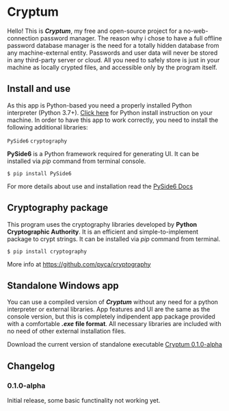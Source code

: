 # Cryptum
Hello! This is **_Cryptum_**, my free and open-source project for a no-web-connection password manager. The reason why i chose to have a full offline password database manager is the need for a totally hidden database from any machine-external entity. Passwords and user data will never be stored in any third-party server
or cloud. All you need to safely store is just in your machine as locally crypted files, and accessible only by the program itself.

## Install and use

As this app is Python-based you need a properly installed Python interpreter (Python 3.7+).
[Click here](https://www.python.org/) for Python install instruction on your machine.
In order to have this app to work correctly, you need to install the following additional libraries:

`PySide6`
`cryptography`

**PySide6** is a Python framework required for generating UI.
It can be installed via _pip_ command from terminal console.

<pre><code>$ pip install PySide6
</code></pre>

For more details about use and installation read the [PySide6 Docs](https://pypi.org/project/PySide6/)

## Cryptography package
This program uses the cryptography libraries developed by **Python Cryptographic Authority**.
It is an efficient and simple-to-implement package to crypt strings.
It can be installed via _pip_ command from terminal.

<pre><code>$ pip install cryptography
</code></pre>

More info at https://github.com/pyca/cryptography

## Standalone Windows app
You can use a compiled version of **_Cryptum_** without any need for a python interpreter or external libraries. App features and UI are the same as the console version, but this is completely
indipendent app package provided with a comfortable **_.exe_ file format**. All necessary libraries are included
with no need of other external installation files.

Download the current version of standalone executable [Cryptum 0.1.0-alpha](https://drive.google.com/file/d/1brj76VXdvVvGpV5mGVc4xbFefzS6ZRhZ/view?usp=sharing)


## Changelog
### 0.1.0-alpha
Initial release, some basic functinality not working yet.
